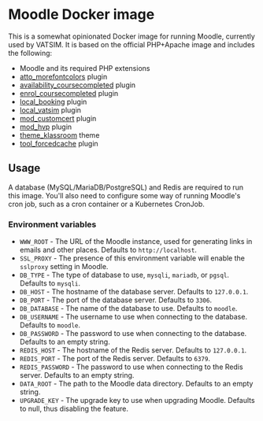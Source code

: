 # Moodle Docker image

This is a somewhat opinionated Docker image for running Moodle, currently used by VATSIM.
It is based on the official PHP+Apache image and includes the following:

* Moodle and its required PHP extensions
* [atto_morefontcolors](https://moodle.org/plugins/atto_morefontcolors) plugin
* [availability_coursecompleted](https://moodle.org/plugins/availability_coursecompleted) plugin
* [enrol_coursecompleted](https://moodle.org/plugins/enrol_coursecompleted) plugin
* [local_booking](https://github.com/bavirtual/moodle-local_booking) plugin
* [local_vatsim](https://github.com/vatsimnetwork/moodle-local_vatsim) plugin
* [mod_customcert](https://moodle.org/plugins/mod_customcert) plugin
* [mod_hvp](https://moodle.org/plugins/mod_hvp) plugin
* [theme_klassroom](https://themeforest.net/item/klassroom-premium-moodle-theme/21751319) theme
* [tool_forcedcache](https://moodle.org/plugins/tool_forcedcache) plugin

## Usage

A database (MySQL/MariaDB/PostgreSQL) and Redis are required to run this image.
You'll also need to configure some way of running Moodle's cron job, such as a cron container or a Kubernetes CronJob.

### Environment variables

* `WWW_ROOT` - The URL of the Moodle instance, used for generating links in emails and other places. Defaults to `http://localhost`.
* `SSL_PROXY` - The presence of this environment variable will enable the `sslproxy` setting in Moodle.
* `DB_TYPE` - The type of database to use, `mysqli`, `mariadb`, or `pgsql`. Defaults to `mysqli`.
* `DB_HOST` - The hostname of the database server. Defaults to `127.0.0.1`.
* `DB_PORT` - The port of the database server. Defaults to `3306`.
* `DB_DATABASE` - The name of the database to use. Defaults to `moodle`.
* `DB_USERNAME` - The username to use when connecting to the database. Defaults to `moodle`.
* `DB_PASSWORD` - The password to use when connecting to the database. Defaults to an empty string.
* `REDIS_HOST` - The hostname of the Redis server. Defaults to `127.0.0.1`.
* `REDIS_PORT` - The port of the Redis server. Defaults to `6379`.
* `REDIS_PASSWORD` - The password to use when connecting to the Redis server. Defaults to an empty string.
* `DATA_ROOT` - The path to the Moodle data directory. Defaults to an empty string.
* `UPGRADE_KEY` - The upgrade key to use when upgrading Moodle. Defaults to null, thus disabling the feature.
